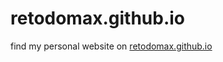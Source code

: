 # retodomax.github.io

find my personal website on [retodomax.github.io](https://retodomax.github.io/)

